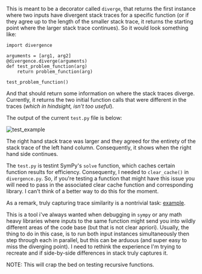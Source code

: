 This is meant to be a decorator called `diverge`, that returns the first instance where two inputs have divergent stack traces for a specific function (or if they agree up to the length of the smaller stack trace, it returns the starting point where the larger stack trace continues). So it would look something like:

```
import divergence

arguments = [arg1, arg2]
@divergence.diverge(arguments)
def test_problem_function(arg)
    return problem_function(arg)

test_problem_function()
```

And that should return some information on where the stack traces diverge. Currently, it returns the
two initial function calls that were different in the traces (*which in hindsight, isn't too useful*).

The output of the current `test.py` file is below:

![test_example](https://github.com/dianetc/divergence/assets/46408633/b1971789-4927-4aa4-a40e-e977bde8115b)


The right hand stack trace was larger and they agreed for the entirety of the stack trace of the left hand column. Consequently,
it shows when the right hand side continues. 

The `test.py` is testint SymPy's `solve` function, which caches certain function results for efficiency. Consequenty, I needed to `clear_cache()` in `divergence.py`. So, if you're testing a function that might have this issue you will need to pass in the associated clear cache function and corresponding library. I can't think of a better way to do this for the moment.   

As a remark, truly capturing trace similarity is a nontrivial task: [example](https://arxiv.org/pdf/2009.12590.pdf).

This is a tool i've always wanted when debugging in `sympy` or any math heavy libraries where inputs to the same function might send you into wildly different areas of the code base (but that is not clear apriori). Usually, the thing to do in this case, is to run both input instances simultaneously then step through each in parallel, but this can be arduous (and super easy to miss the diverging point). I need to rethink the experience I'm trying to recreate and if side-by-side differences in stack truly captures it. 


NOTE: This will crap the bed on testing recursive functions.
